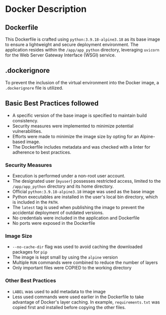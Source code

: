 # Docker Description

## Dockerfile

This Dockerfile is crafted using `python:3.9.18-alpine3.18` as its base image to ensure a lightweight and secure deployment environment. The application resides within the `/app/app_python` directory, leveraging `uvicorn` for the Web Server Gateway Interface (WSGI) service.

## .dockerignore

To prevent the inclusion of the virtual environment into the Docker image, a `.dockerignore` file is utilized.

## Basic Best Practices followed

- A specific version of the base image is specified to maintain build consistency.
- Security measures were implemented to minimize potential vulnerabilities.
- Efforts were made to minimize the image size by opting for an Alpine-based image.
- The Dockerfile includes metadata and was checked with a linter for adherence to best practices.

### Security Measures
- Execution is performed under a non-root user account.
- The designated user (`myuser`) possesses restricted access, limited to the `/app/app_python` directory and its home directory.
- Official `python:3.9.18-alpine3.18` image was used as the base image
- Python executables are installed in the user's local bin directory, which is included in the `PATH`.
- The `latest` tag is used when publishing the image to prevent the accidental deployment of outdated versions.
- No credentials were included in the application and Dockerfile
- No ports were exposed in the Dockerfile

### Image Size
- `--no-cache-dir` flag was used to avoid caching the downloaded packages for `pip`
- The image is kept small by using the `alpine` version
- Multiple `RUN` commands were combined to reduce the number of layers
- Only important files were COPIED to the working directory


### Other Best Practices

- `LABEL` was used to add metadata to the image
- Less used commands were used earlier in the Dockerfile to take advantage of Docker's layer caching.
  In example, `requirements.txt` was copied first and installed before copying the other files.